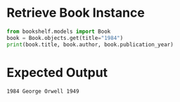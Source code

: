# Retrieve Book Instance

```python
from bookshelf.models import Book
book = Book.objects.get(title="1984")
print(book.title, book.author, book.publication_year)
```

# Expected Output
```text
1984 George Orwell 1949
```
